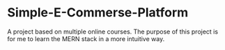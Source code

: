 # Simple-E-Commerse-Platform
A project based on multiple online courses. The purpose of this project is for me to learn the MERN stack in a more intuitive way.
